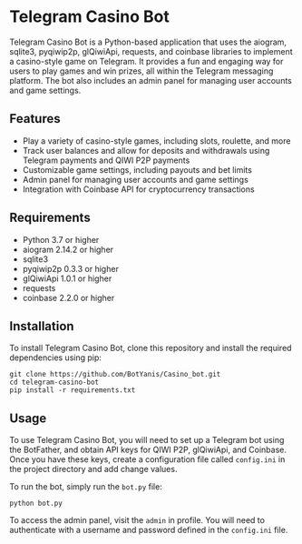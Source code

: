 # Telegram Casino Bot

Telegram Casino Bot is a Python-based application that uses the aiogram, sqlite3, pyqiwip2p, glQiwiApi, requests, and coinbase libraries to implement a casino-style game on Telegram. It provides a fun and engaging way for users to play games and win prizes, all within the Telegram messaging platform. The bot also includes an admin panel for managing user accounts and game settings.

## Features

- Play a variety of casino-style games, including slots, roulette, and more
- Track user balances and allow for deposits and withdrawals using Telegram payments and QIWI P2P payments
- Customizable game settings, including payouts and bet limits
- Admin panel for managing user accounts and game settings
- Integration with Coinbase API for cryptocurrency transactions

## Requirements

- Python 3.7 or higher
- aiogram 2.14.2 or higher
- sqlite3
- pyqiwip2p 0.3.3 or higher
- glQiwiApi 1.0.1 or higher
- requests
- coinbase 2.2.0 or higher

## Installation

To install Telegram Casino Bot, clone this repository and install the required dependencies using pip:

```
git clone https://github.com/BotYanis/Casino_bot.git
cd telegram-casino-bot
pip install -r requirements.txt
```

## Usage

To use Telegram Casino Bot, you will need to set up a Telegram bot using the BotFather, and obtain API keys for QIWI P2P, glQiwiApi, and Coinbase. Once you have these keys, create a configuration file called `config.ini` in the project directory and add change values.

To run the bot, simply run the `bot.py` file:

```
python bot.py
```

To access the admin panel, visit the `admin` in profile. You will need to authenticate with a username and password defined in the `config.ini` file.
